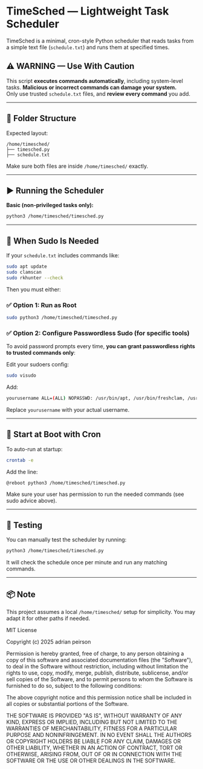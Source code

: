 # TimeSched — Lightweight Task Scheduler

TimeSched is a minimal, cron-style Python scheduler that reads tasks from a simple text file (`schedule.txt`) and runs them at specified times.

## ⚠️ WARNING — Use With Caution

This script **executes commands automatically**, including system-level tasks. **Malicious or incorrect commands can damage your system.**  
Only use trusted `schedule.txt` files, and **review every command** you add.

---

## 📁 Folder Structure

Expected layout:

```
/home/timesched/
├── timesched.py
├── schedule.txt
```

Make sure both files are inside `/home/timesched/` exactly.

---

## ▶️ Running the Scheduler

**Basic (non-privileged tasks only):**
```bash
python3 /home/timesched/timesched.py
```

---

## 🔐 When Sudo Is Needed

If your `schedule.txt` includes commands like:

```bash
sudo apt update
sudo clamscan
sudo rkhunter --check
```

Then you must either:

### ✅ Option 1: Run as Root
```bash
sudo python3 /home/timesched/timesched.py
```

### ✅ Option 2: Configure Passwordless Sudo (for specific tools)
To avoid password prompts every time, **you can grant passwordless rights to trusted commands only**:

Edit your sudoers config:
```bash
sudo visudo
```

Add:
```bash
yourusername ALL=(ALL) NOPASSWD: /usr/bin/apt, /usr/bin/freshclam, /usr/bin/clamscan, /usr/bin/rkhunter
```

Replace `yourusername` with your actual username.

---

## 🚀 Start at Boot with Cron

To auto-run at startup:

```bash
crontab -e
```

Add the line:

```cron
@reboot python3 /home/timesched/timesched.py
```

Make sure your user has permission to run the needed commands (see sudo advice above).

---

## 🧪 Testing

You can manually test the scheduler by running:

```bash
python3 /home/timesched/timesched.py
```

It will check the schedule once per minute and run any matching commands.

---

## 📦 Note

This project assumes a local `/home/timesched/` setup for simplicity. You may adapt it for other paths if needed.


MIT License

Copyright (c) 2025 adrian peirson

Permission is hereby granted, free of charge, to any person obtaining a copy
of this software and associated documentation files (the "Software"), to deal
in the Software without restriction, including without limitation the rights
to use, copy, modify, merge, publish, distribute, sublicense, and/or sell
copies of the Software, and to permit persons to whom the Software is
furnished to do so, subject to the following conditions:

The above copyright notice and this permission notice shall be included in all
copies or substantial portions of the Software.

THE SOFTWARE IS PROVIDED "AS IS", WITHOUT WARRANTY OF ANY KIND, EXPRESS OR
IMPLIED, INCLUDING BUT NOT LIMITED TO THE WARRANTIES OF MERCHANTABILITY,
FITNESS FOR A PARTICULAR PURPOSE AND NONINFRINGEMENT. IN NO EVENT SHALL THE
AUTHORS OR COPYRIGHT HOLDERS BE LIABLE FOR ANY CLAIM, DAMAGES OR OTHER
LIABILITY, WHETHER IN AN ACTION OF CONTRACT, TORT OR OTHERWISE, ARISING FROM,
OUT OF OR IN CONNECTION WITH THE SOFTWARE OR THE USE OR OTHER DEALINGS IN THE
SOFTWARE.


